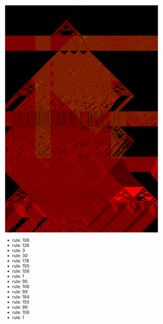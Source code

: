 ![photo](./output.png) 
 * rule: 106
* rule: 126
* rule: 3
* rule: 30
* rule: 178
* rule: 150
* rule: 106
* rule: 1
* rule: 90
* rule: 106
* rule: 99
* rule: 184
* rule: 150
* rule: 99
* rule: 106
* rule: 1
